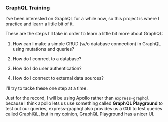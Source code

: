 ### GraphQL Training

I've been interested on GraphQL for a while now, so this project is where I practice and learn a little bit of it.

These are the steps I'll take in order to learn a little bit more about GraphQL:

1. How can I make a simple CRUD (w/o database connection) in GraphQL using mutations and queries?

2. How do I connect to a database?

3. How do I do user authentication?

4. How do I connect to external data sources?

I'll try to tacke these one step at a time.

Just for the record, I will be using Apollo rather than `express-graphql` because I think apollo lets us use
something called **GraphQL Playground** to test out our queries, express-graphql also provides us a GUI to test queries called
GraphiQL, but in my opinion, GraphQL Playground has a nicer UI.

